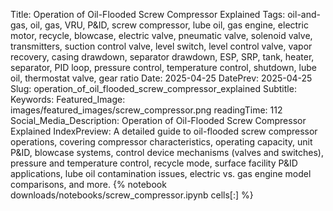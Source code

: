 Title: Operation of Oil-Flooded Screw Compressor Explained
Tags: oil-and-gas, oil, gas, VRU, P&ID, screw compressor, lube oil, gas engine, electric motor, recycle, blowcase, electric valve, pneumatic valve, solenoid valve, transmitters, suction control valve, level switch, level control valve, vapor recovery, casing drawdown, separator drawdown, ESP, SRP, tank, heater, separator, PID loop, pressure control, temperature control, shutdown, lube oil, thermostat valve, gear ratio
Date: 2025-04-25
DatePrev: 2025-04-25
Slug: operation_of_oil_flooded_screw_compressor_explained
Subtitle:
Keywords: 
Featured_Image: images/featured_images/screw_compressor.png
readingTime: 112
Social_Media_Description: Operation of Oil-Flooded Screw Compressor Explained
IndexPreview: A detailed guide to oil-flooded screw compressor operations, covering compressor characteristics, operating capacity, unit P&ID, blowcase systems, control device mechanisms (valves and switches), pressure and temperature control, recycle mode, surface facility P&ID applications, lube oil contamination issues, electric vs. gas engine model comparisons, and more.
{% notebook downloads/notebooks/screw_compressor.ipynb cells[:] %}

